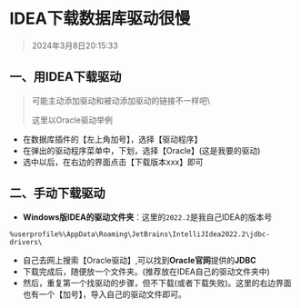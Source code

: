 # IDEA下载数据库驱动很慢

> 2024年3月8日20:15:33

## 一、用IDEA下载驱动

> 可能主动添加驱动和被动添加驱动的链接不一样吧\
>
> 这里以Oracle驱动举例

* 在数据库插件的【左上角加号】，选择【驱动程序】
* 在弹出的驱动程序菜单中，下划，选择【Oracle】(这是我要的驱动)
* 选中以后，在右边的界面点击【下载版本xxx】即可

## 二、手动下载驱动

* **Windows版IDEA的驱动文件夹**：这里的`2022.2`是我自己IDEA的版本号

```url
%userprofile%\AppData\Roaming\JetBrains\IntelliJIdea2022.2\jdbc-drivers\
```

* 自己去网上搜索【Oracle驱动】,可以找到**Oracle官网**提供的**JDBC**
* 下载完成后，随便放一个文件夹。(推荐放在IDEA自己的驱动文件夹中)
* 然后，重复第一个找驱动的步骤，但不下载(或者下载失败)。这里的右边界面也有一个【加号】，导入自己的驱动文件即可。


